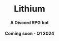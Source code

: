 <p align="center">
    <h1 align="center">Lithium</h1>
    <h4 align="center">A Discord RPG bot</h4>
    <h4 align="center">Coming soon - Q1 2024</h4>
</p>